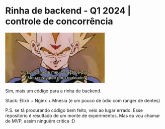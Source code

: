 # Rinha de backend - Q1 2024 | controle de concorrência

<img src="assets/pura-maldade.jpeg" alt="Vegeta" />

Sim, mais um código para a rinha de backend.

Stack: Elixir + Nginx + Mnesia (e um pouco de ódio com ranger de dentes)

P.S. se tá procurando código bem feito, veio ao lugar errado. Esse repositório é resultado de um monte de experimentos.
Mas eu vou chamar de MVP, assim ninguẽm critica :D

